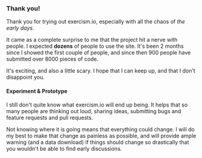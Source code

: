 ### Thank you!

Thank you for trying out exercism.io, especially with all the chaos of _the early days_.

It came as a complete surprise to me that the project hit a nerve with people. I expected **dozens** of people to use the site. It's been 2 months since I showed the first couple of people, and since then 900 people have submitted over 8000 pieces of code.

It's exciting, and also a little scary. I hope that I can keep up, and that I don't disappoint you.

#### Experiment & Prototype

I still don't quite know what exercism.io will end up being. It helps that so many people are thinking out loud, sharing ideas, submitting bugs and feature requests and pull requests.

Not knowing where it is going means that everything could change. I will do my best to make that change as painless as possible, and will provide ample warning (and a data download) if things should change so drastically that you wouldn't be able to find early discussions.

